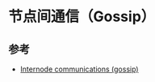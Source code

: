 # 节点间通信（Gossip）

## 参考

* [Internode communications (gossip)](https://docs.datastax.com/en/ddac/doc/datastax_enterprise/dbArch/archGossipAbout.html)
